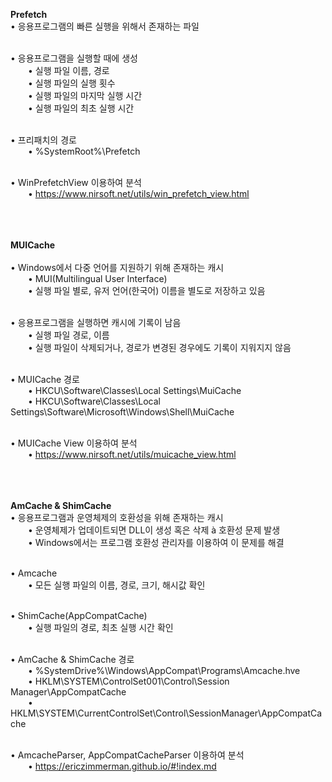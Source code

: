 **Prefetch**<br>
• 응용프로그램의 빠른 실행을 위해서 존재하는 파일<br><br>

• 응용프로그램을 실행할 때에 생성<br>
  • 실행 파일 이름, 경로<br>
  • 실행 파일의 실행 횟수<br>
  • 실행 파일의 마지막 실행 시간<br>
  • 실행 파일의 최초 실행 시간<br><br>

• 프리패치의 경로<br>
  • %SystemRoot%\Prefetch<br><br>

• WinPrefetchView 이용하여 분석<br>
  • https://www.nirsoft.net/utils/win_prefetch_view.html<br><br><br><br>

  

**MUICache**<br><br>
• Windows에서 다중 언어를 지원하기 위해 존재하는 캐시<br>
  • MUI(Multilingual User Interface)<br>
  • 실행 파일 별로, 유저 언어(한국어) 이름을 별도로 저장하고 있음<br><br>

• 응용프로그램을 실행하면 캐시에 기록이 남음<br>
  • 실행 파일 경로, 이름<br>
  • 실행 파일이 삭제되거나, 경로가 변경된 경우에도 기록이 지워지지 않음<br><br>

• MUICache 경로<br>
  • HKCU\Software\Classes\Local Settings\MuiCache<br>
  • HKCU\Software\Classes\Local Settings\Software\Microsoft\Windows\Shell\MuiCache<br><br>

• MUICache View 이용하여 분석<br>
  • https://www.nirsoft.net/utils/muicache_view.html<br><br><br><br>



**AmCache & ShimCache**<br>
• 응용프로그램과 운영체제의 호환성을 위해 존재하는 캐시<br>
  • 운영체제가 업데이트되면 DLL이 생성 혹은 삭제 à 호환성 문제 발생<br>
  • Windows에서는 프로그램 호환성 관리자를 이용하여 이 문제를 해결<br><br>

• Amcache<br>
  • 모든 실행 파일의 이름, 경로, 크기, 해시값 확인<br><br>
  
• ShimCache(AppCompatCache)<br>
  • 실행 파일의 경로, 최초 실행 시간 확인<br><br>

• AmCache & ShimCache 경로<br>
  • %SystemDrive%\Windows\AppCompat\Programs\Amcache.hve<br>
  • HKLM\SYSTEM\ControlSet001\Control\Session Manager\AppCompatCache<br>
  • HKLM\SYSTEM\CurrentControlSet\Control\SessionManager\AppCompatCache<br><br>

• AmcacheParser, AppCompatCacheParser 이용하여 분석<br>
  • https://ericzimmerman.github.io/#!index.md<br><br><br>

  
